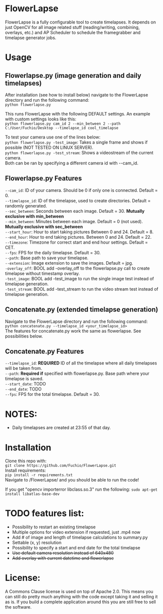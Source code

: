 # FlowerLapse
FlowerLapse is a fully configurable tool to create timelapses. It depends on just OpenCV for all image related stuff (reading/writing, combining, overlays, etc.) and AP Scheduler to schedule the framegrabber and timelapse generator jobs.

# Usage
## Flowerlapse.py (image generation and daily timelapses)
After installation (see how to install below) navigate to the FlowerLapse directory and run the following command:\
`python flowerlapse.py`

This runs FlowerLapse with the following DEFAULT settings. An example with custom settings looks like this:\
`python flowerlapse.py cam_id 2 --min_between 2 --path C:/User/Fuchio/Desktop --timelapse_id cool_timelapse`

To test your camera use one of the lines below:\
`python flowerlapse.py -test_image`: Takes a single frame and shows if possible (NOT TESTED ON LINUX SERVER).\
`python flowerlapse.py -test_stream`: Shows a videostream of the current camera.\
Both can be ran by specifying a different camera id with --cam_id.

## Flowerlapse.py Features
`--cam_id`: ID of your camera. Should be 0 if only one is connected. Default = 0.\
`--timelapse_id`: ID of the timelapse, used to create directories. Default = randomly generated.\
`--sec_between`: Seconds between each image. Default = 30. **Mutually exclusive with min_between**\
`--min_between`: Minutes between each image. Default = 0 (not used). **Mutually exclusive with sec_between**\
`--start_hour`: Hour to start taking pictures Between 0 and 24. Default = 8.\
`--end_hour`: Hour to end taking pictures. Between 0 and 24. Default = 22.\
`--timezone`: Timezone for correct start and end hour settings. Default = CET.\
`--fps`: FPS for the daily timelapse. Default = 30.\
`--path`: Base path to save your timelapse.\
`--extension`: Image extension to save the images. Default = jpg.\
`-overlay_off`: BOOL add -overlay_off to the flowerlapse.py call to create timelapse without timestamp overlay.\
`-test_image`: BOOL add -test_image to run the single image test instead of timelapse generation.\
`-test_stream`: BOOL add -test_stream to run the video stream test instead of timelapse generation.

## Concatenate.py (extended timelapse generation)
Navigate to the FlowerLapse directory and run the following command:\
`python concatenate.py --timelapse_id <your_timelapse_id>`\
The features for concatenate.py work the same as flowerlapse. See possibilities below.

## Concatenate.py Features
`--timelapse_id`: **REQUIRED** ID of all the timelapse where all daily timelapses will be taken from.\
`--path`: **Required if** specified with flowerlapse.py. Base path where your timelapse is saved.\
`--start_date`: TODO\
`--end_date`: TODO\
`--fps`: FPS for the total timelapse. Default = 30.

# NOTES:
- Daily timelapses are created at 23:55 of that day.

# Installation
Clone this repo with:\
`git clone https://github.com/Fuchio/FlowerLapse.git`\
Install requirements:\
`pip install -r requirements.txt`\
Navigate to /FlowerLapse/ and you should be able to run the code!

If you get "opencv importerror libclass.so.3" run the following:
`sudo apt-get install libatlas-base-dev`

# TODO features list:
- Possibility to restart an existing timelapse
- Multiple options for video extension if requested, just .mp4 now
- Add # of image and length of timelapse calculations to summary.py
- Settable (x, y) resolution
- Possibility to specify a start and end date for the total timelapse
- ~~Use default camera resolution instead of 640x480~~
- ~~Add overlay with current datetime and flowerlapse~~


 # License:
 A Commons Clause license is used on top of Apache 2.0. This means you can still do pretty much anything with the code except taking it and selling it as is. If you build a complete application around this you are still free to sell the software.
